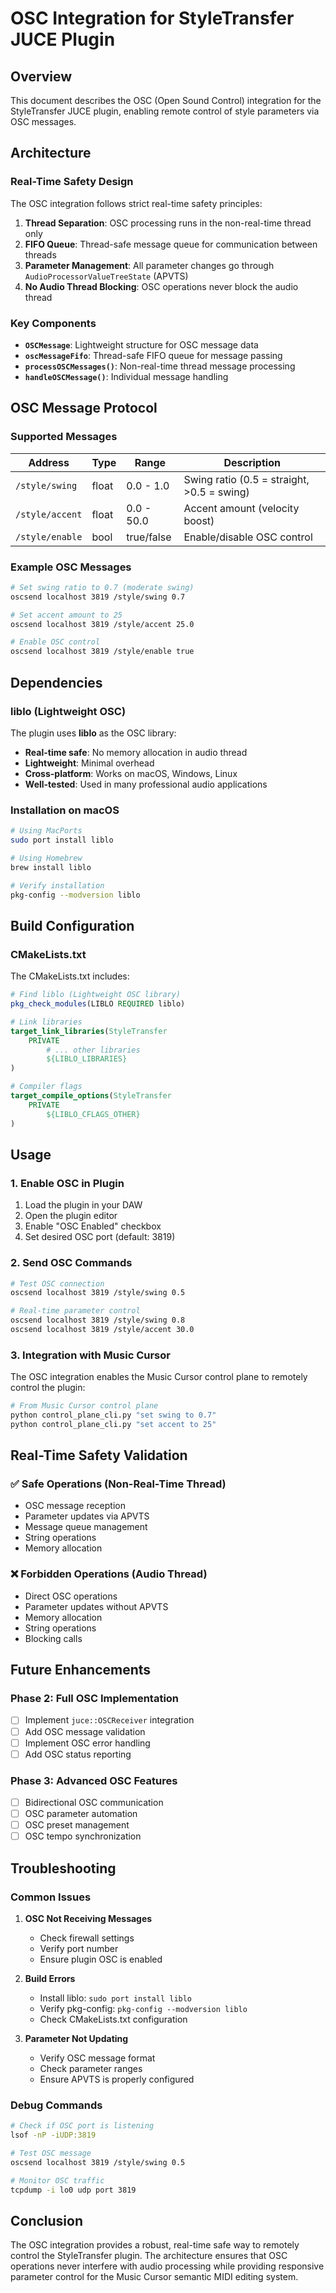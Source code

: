# OSC Integration for StyleTransfer JUCE Plugin

## Overview

This document describes the OSC (Open Sound Control) integration for the StyleTransfer JUCE plugin, enabling remote control of style parameters via OSC messages.

## Architecture

### Real-Time Safety Design

The OSC integration follows strict real-time safety principles:

1. **Thread Separation**: OSC processing runs in the non-real-time thread only
2. **FIFO Queue**: Thread-safe message queue for communication between threads
3. **Parameter Management**: All parameter changes go through `AudioProcessorValueTreeState` (APVTS)
4. **No Audio Thread Blocking**: OSC operations never block the audio thread

### Key Components

- **`OSCMessage`**: Lightweight structure for OSC message data
- **`oscMessageFifo`**: Thread-safe FIFO queue for message passing
- **`processOSCMessages()`**: Non-real-time thread message processing
- **`handleOSCMessage()`**: Individual message handling

## OSC Message Protocol

### Supported Messages

| Address | Type | Range | Description |
|---------|------|-------|-------------|
| `/style/swing` | float | 0.0 - 1.0 | Swing ratio (0.5 = straight, >0.5 = swing) |
| `/style/accent` | float | 0.0 - 50.0 | Accent amount (velocity boost) |
| `/style/enable` | bool | true/false | Enable/disable OSC control |

### Example OSC Messages

```bash
# Set swing ratio to 0.7 (moderate swing)
oscsend localhost 3819 /style/swing 0.7

# Set accent amount to 25
oscsend localhost 3819 /style/accent 25.0

# Enable OSC control
oscsend localhost 3819 /style/enable true
```

## Dependencies

### liblo (Lightweight OSC)

The plugin uses **liblo** as the OSC library:

- **Real-time safe**: No memory allocation in audio thread
- **Lightweight**: Minimal overhead
- **Cross-platform**: Works on macOS, Windows, Linux
- **Well-tested**: Used in many professional audio applications

### Installation on macOS

```bash
# Using MacPorts
sudo port install liblo

# Using Homebrew
brew install liblo

# Verify installation
pkg-config --modversion liblo
```

## Build Configuration

### CMakeLists.txt

The CMakeLists.txt includes:

```cmake
# Find liblo (Lightweight OSC library)
pkg_check_modules(LIBLO REQUIRED liblo)

# Link libraries
target_link_libraries(StyleTransfer
    PRIVATE
        # ... other libraries
        ${LIBLO_LIBRARIES}
)

# Compiler flags
target_compile_options(StyleTransfer
    PRIVATE
        ${LIBLO_CFLAGS_OTHER}
)
```

## Usage

### 1. Enable OSC in Plugin

1. Load the plugin in your DAW
2. Open the plugin editor
3. Enable "OSC Enabled" checkbox
4. Set desired OSC port (default: 3819)

### 2. Send OSC Commands

```bash
# Test OSC connection
oscsend localhost 3819 /style/swing 0.5

# Real-time parameter control
oscsend localhost 3819 /style/swing 0.8
oscsend localhost 3819 /style/accent 30.0
```

### 3. Integration with Music Cursor

The OSC integration enables the Music Cursor control plane to remotely control the plugin:

```python
# From Music Cursor control plane
python control_plane_cli.py "set swing to 0.7"
python control_plane_cli.py "set accent to 25"
```

## Real-Time Safety Validation

### ✅ Safe Operations (Non-Real-Time Thread)

- OSC message reception
- Parameter updates via APVTS
- Message queue management
- String operations
- Memory allocation

### ❌ Forbidden Operations (Audio Thread)

- Direct OSC operations
- Parameter updates without APVTS
- Memory allocation
- String operations
- Blocking calls

## Future Enhancements

### Phase 2: Full OSC Implementation

- [ ] Implement `juce::OSCReceiver` integration
- [ ] Add OSC message validation
- [ ] Implement OSC error handling
- [ ] Add OSC status reporting

### Phase 3: Advanced OSC Features

- [ ] Bidirectional OSC communication
- [ ] OSC parameter automation
- [ ] OSC preset management
- [ ] OSC tempo synchronization

## Troubleshooting

### Common Issues

1. **OSC Not Receiving Messages**
   - Check firewall settings
   - Verify port number
   - Ensure plugin OSC is enabled

2. **Build Errors**
   - Install liblo: `sudo port install liblo`
   - Verify pkg-config: `pkg-config --modversion liblo`
   - Check CMakeLists.txt configuration

3. **Parameter Not Updating**
   - Verify OSC message format
   - Check parameter ranges
   - Ensure APVTS is properly configured

### Debug Commands

```bash
# Check if OSC port is listening
lsof -nP -iUDP:3819

# Test OSC message
oscsend localhost 3819 /style/swing 0.5

# Monitor OSC traffic
tcpdump -i lo0 udp port 3819
```

## Conclusion

The OSC integration provides a robust, real-time safe way to remotely control the StyleTransfer plugin. The architecture ensures that OSC operations never interfere with audio processing while providing responsive parameter control for the Music Cursor semantic MIDI editing system.
